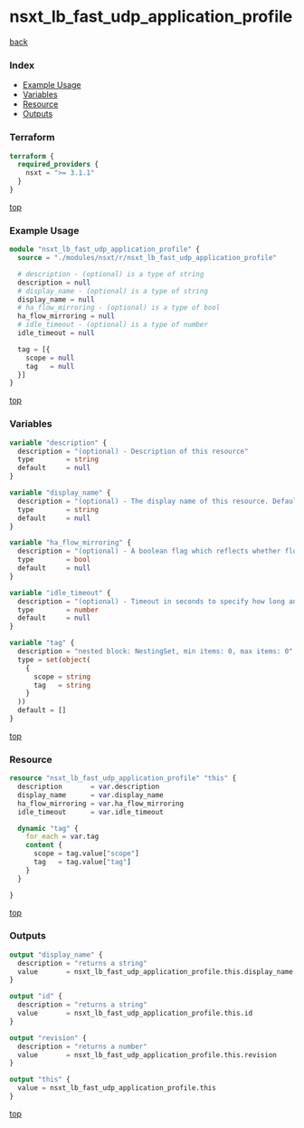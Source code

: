 # nsxt_lb_fast_udp_application_profile

[back](../nsxt.md)

### Index

- [Example Usage](#example-usage)
- [Variables](#variables)
- [Resource](#resource)
- [Outputs](#outputs)

### Terraform

```terraform
terraform {
  required_providers {
    nsxt = ">= 3.1.1"
  }
}
```

[top](#index)

### Example Usage

```terraform
module "nsxt_lb_fast_udp_application_profile" {
  source = "./modules/nsxt/r/nsxt_lb_fast_udp_application_profile"

  # description - (optional) is a type of string
  description = null
  # display_name - (optional) is a type of string
  display_name = null
  # ha_flow_mirroring - (optional) is a type of bool
  ha_flow_mirroring = null
  # idle_timeout - (optional) is a type of number
  idle_timeout = null

  tag = [{
    scope = null
    tag   = null
  }]
}
```

[top](#index)

### Variables

```terraform
variable "description" {
  description = "(optional) - Description of this resource"
  type        = string
  default     = null
}

variable "display_name" {
  description = "(optional) - The display name of this resource. Defaults to ID if not set"
  type        = string
  default     = null
}

variable "ha_flow_mirroring" {
  description = "(optional) - A boolean flag which reflects whether flow mirroring is enabled, and all the flows to the bounded virtual server are mirrored to the standby node"
  type        = bool
  default     = null
}

variable "idle_timeout" {
  description = "(optional) - Timeout in seconds to specify how long an idle UDP connection in ESTABLISHED state should be kept for this application before cleaning up"
  type        = number
  default     = null
}

variable "tag" {
  description = "nested block: NestingSet, min items: 0, max items: 0"
  type = set(object(
    {
      scope = string
      tag   = string
    }
  ))
  default = []
}
```

[top](#index)

### Resource

```terraform
resource "nsxt_lb_fast_udp_application_profile" "this" {
  description       = var.description
  display_name      = var.display_name
  ha_flow_mirroring = var.ha_flow_mirroring
  idle_timeout      = var.idle_timeout

  dynamic "tag" {
    for_each = var.tag
    content {
      scope = tag.value["scope"]
      tag   = tag.value["tag"]
    }
  }

}
```

[top](#index)

### Outputs

```terraform
output "display_name" {
  description = "returns a string"
  value       = nsxt_lb_fast_udp_application_profile.this.display_name
}

output "id" {
  description = "returns a string"
  value       = nsxt_lb_fast_udp_application_profile.this.id
}

output "revision" {
  description = "returns a number"
  value       = nsxt_lb_fast_udp_application_profile.this.revision
}

output "this" {
  value = nsxt_lb_fast_udp_application_profile.this
}
```

[top](#index)